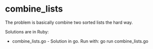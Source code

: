 # combine_lists

The problem is basically combine two sorted lists the hard way.

Solutions are in Ruby:

- combine_lists.go - Solution in go. Run with: go run combine_lists.go
